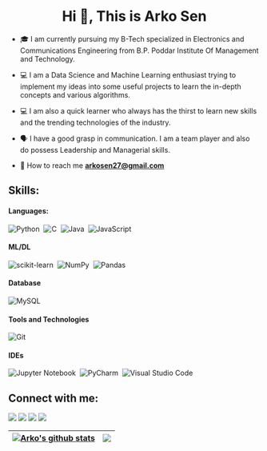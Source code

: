 <h1 align="center">Hi 👋, This is Arko Sen</h1>

- 🎓 I am currently pursuing my B-Tech specialized in Electronics and Communications Engineering from B.P. Poddar Institute Of Management and Technology.

- 💻 I am a Data Science and Machine Learning enthusiast trying to implement my ideas into some useful projects to learn the in-depth concepts and various algorithms.
- 💻 I am also a quick learner who always has the thirst to learn new skills and the trending technologies of the industry.
- 🗣 I have a good grasp in communication. I am a team player and also do possess Leadership and Managerial skills.

- 📩 How to reach me **arkosen27@gmail.com**

## Skills:

#### Languages:

![Python](https://img.shields.io/badge/Python-3776AB?style=for-the-badge&logo=python&logoColor=white)&nbsp;
![C](https://img.shields.io/badge/C-ED8B00?style=for-the-badge&logo=c&logoColor=white)&nbsp;
![Java](https://img.shields.io/badge/Java-ED8B00?style=for-the-badge&logo=java&logoColor=white)&nbsp;
![JavaScript](https://img.shields.io/badge/JavaScript-ED8B00?style=for-the-badge&logo=javascript&logoColor=white)&nbsp;

#### ML/DL

<!-- ![Tensorflow](https://img.shields.io/badge/TensorFlow-FF6F00?style=for-the-badge&logo=tensorflow&logoColor=white)&nbsp; -->
![scikit-learn](https://img.shields.io/badge/scikit--learn-%23F7931E.svg?style=for-the-badge&logo=scikit-learn&logoColor=white)&nbsp;
![NumPy](https://img.shields.io/badge/numpy-%23013243.svg?style=for-the-badge&logo=numpy&logoColor=white)&nbsp;
![Pandas](https://img.shields.io/badge/pandas-%23150458.svg?style=for-the-badge&logo=pandas&logoColor=white)&nbsp;
<!-- ![Plotly](https://img.shields.io/badge/Plotly-%233F4F75.svg?style=for-the-badge&logo=plotly&logoColor=white) -->

#### Database

![MySQL](https://img.shields.io/badge/MySQL-00000F?style=for-the-badge&logo=mysql&logoColor=white)&nbsp;

#### Tools and Technologies

![Git](https://img.shields.io/badge/GIT-E44C30?style=for-the-badge&logo=git&logoColor=white)&nbsp;

#### IDEs

![Jupyter Notebook](https://img.shields.io/badge/jupyter-%23FA0F00.svg?style=for-the-badge&logo=jupyter&logoColor=white)&nbsp;
![PyCharm](https://img.shields.io/badge/pycharm-143?style=for-the-badge&logo=pycharm&logoColor=black&color=black&labelColor=green)&nbsp;
![Visual Studio Code](https://img.shields.io/badge/Visual%20Studio%20Code-0078d7.svg?style=for-the-badge&logo=visual-studio-code&logoColor=white)&nbsp;

## Connect with me:

<p align = "center">

[<img src = "https://img.shields.io/badge/website-%23.svg?&style=for-the-badge&logo=www&logoColor=white%22&color=2dadb6" />](https://portfolio-arko.vercel.app)
[<img src = "https://img.shields.io/badge/linkedin-%2312100E.svg?&style=for-the-badge&logo=linkedin&logoColor=white&color=0A66C2" />](https://www.linkedin.com/in/senarko/)
[<img src = "https://img.shields.io/badge/facebook-%2312100E.svg?&style=for-the-badge&logo=facebook&logoColor=white&color=blue" />](https://www.facebook.com/arkosen.270800)
[<img src = "https://img.shields.io/badge/hackerrank-%2312100E.svg?&style=for-the-badge&logo=hackerrank&logoColor=white&color=29b35b" />](https://www.hackerrank.com/arkoSen)
</p>

| <a href="https://github.com/arko27/github-readme-stats"><img align="center" src="https://github-readme-stats.vercel.app/api?username=arko27&show_icons=true&include_all_commits=true&theme=buefy&hide_border=true" alt="Arko's github stats" /></a> | <a href="https://github.com/arko27/github-readme-stats"><img align="center" src="https://github-readme-stats.vercel.app/api/top-langs/?username=arko27&layout=compact&theme=buefy&hide_border=true" /></a> |
| ------------- | ------------- |
